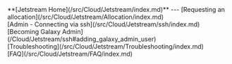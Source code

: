 <div class='linkbox'>
**[Jetstream Home](/src/Cloud/Jetstream/index.md)**
---
[Requesting an allocation](/src/Cloud/Jetstream/Allocation/index.md)<br />
[Admin - Connecting via ssh](/src/Cloud/Jetstream/ssh/index.md)<br />
[Becoming Galaxy Admin](/Cloud/Jetstream/ssh#adding_galaxy_admin_user)<br />
[Troubleshooting](/src/Cloud/Jetstream/Troubleshooting/index.md)<br />
[FAQ](/src/Cloud/Jetstream/FAQ/index.md)<br />
</div>

